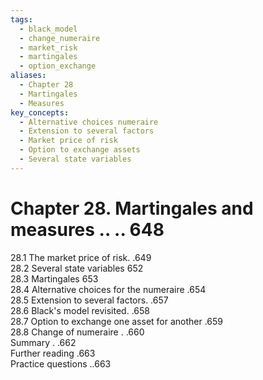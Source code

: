 ```yaml
---
tags:
  - black_model
  - change_numeraire
  - market_risk
  - martingales
  - option_exchange
aliases:
  - Chapter 28
  - Martingales
  - Measures
key_concepts:
  - Alternative choices numeraire
  - Extension to several factors
  - Market price of risk
  - Option to exchange assets
  - Several state variables
---
```


# Chapter 28. Martingales and measures .. .. 648  

28.1 The market price of risk. .649   
28.2 Several state variables 652   
28.3 Martingales 653   
28.4 Alternative choices for the numeraire .654   
28.5 Extension to several factors. .657   
28.6 Black's model revisited. .658   
28.7 Option to exchange one asset for another .659   
28.8 Change of numeraire . .660   
Summary . .662   
Further reading .663   
Practice questions ..663  
